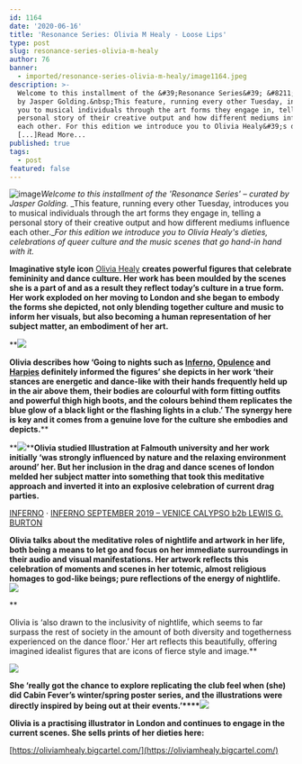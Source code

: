 ```yaml
---
id: 1164
date: '2020-06-16'
title: 'Resonance Series: Olivia M Healy - Loose Lips'
type: post
slug: resonance-series-olivia-m-healy
author: 76
banner:
  - imported/resonance-series-olivia-m-healy/image1164.jpeg
description: >-
  Welcome to this installment of the &#39;Resonance Series&#39; &#8211; curated
  by Jasper Golding.&nbsp;This feature, running every other Tuesday, introduces
  you to musical individuals through the art forms they engage in, telling a
  personal story of their creative output and how different mediums influence
  each other. For this edition we introduce you to Olivia Healy&#39;s dieties,
  [...]Read More...
published: true
tags:
  - post
featured: false
---
```

![image](../imported/resonance-series-olivia-m-healy/image1164.jpeg)_Welcome to this installment of the 'Resonance Series' – curated by Jasper Golding._ _This feature, running every other Tuesday, introduces you to musical individuals through the art forms they engage in, telling a personal story of their creative output and how different mediums influence each other.__For this edition we introduce you to Olivia Healy's dieties, celebrations of queer culture and the music scenes that go hand-in hand with it._ 

**Imaginative style icon** [Olivia Healy](https://oliviamhealy.com/) **creates powerful figures that celebrate femininity and dance culture. Her work has been moulded by the scenes she is a part of and as a result they reflect today’s culture in a true form. Her work exploded on her moving to London and she began to embody the forms she depicted, not only blending together culture and music to inform her visuals, but also becoming a human representation of her subject matter, an embodiment of her art.**

**![](https://lh6.googleusercontent.com/ZwCdXoq-hUD-epHNQIbJ4I6pxyKO-u91eNyaVULqptJuqo-Pu0cQJr2jQTc54veiV767hXz9XLnEufXB4ItwkepM20_7ALS1Ic1ti92gThJ2RTFh2Q-G75p0V3eR4szflpJzITUw)

**Olivia describes how ‘Going to nights such as [](http://www.inferno.london/?fbclid=IwAR3vbbRwKRwDA60FgwagzJJLAKeXU9-9gKIushWdIkkMXdky57dZ7ggVtxk)[Inferno](http://www.inferno.london/?fbclid=IwAR3vbbRwKRwDA60FgwagzJJLAKeXU9-9gKIushWdIkkMXdky57dZ7ggVtxk), [](https://www.residentadvisor.net/promoter.aspx?id=74862)[Opulence](https://www.residentadvisor.net/promoter.aspx?id=74862) and [](https://theface.com/culture/harpies-nightlife-strip-club-metropolis-east-london)[Harpies](https://theface.com/culture/harpies-nightlife-strip-club-metropolis-east-london) definitely informed the figures’ she depicts in her work ‘their stances are energetic and dance-like with their hands frequently held up in the air above them, their bodies are colourful with form fitting outfits and powerful thigh high boots, and the colours behind them replicates the blue glow of a black light or the flashing lights in a club.’ The synergy here is key and it comes from a genuine love for the culture she embodies and depicts.**** 

**![](https://lh5.googleusercontent.com/6oCzxN_sM2MK6EkMkuDwQ6Z8zpNDSc_fklFwrDqEhgFKGH07eZ6wTGUkVSBjenIMbxd_-xI1_9-Z9TvsJHIg9TIJPzHXbccpqqzqV9Zu9AkBRlWjJRK9u497Lg_M6-Xx5pOM4Rwi)****Olivia studied Illustration at Falmouth university and her work initially ‘was strongly influenced by nature and the relaxing environment around’ her. But her inclusion in the drag and dance scenes of london melded her subject matter into something that took this meditative approach and inverted it into an explosive celebration of current drag parties.** 

[INFERNO](https://soundcloud.com/inferno_london "INFERNO") · [INFERNO SEPTEMBER 2019 – VENICE CALYPSO b2b LEWIS G. BURTON](https://soundcloud.com/inferno_london/inferno-september-2019-venice-calypso-b2b-lewis-g-burton "INFERNO SEPTEMBER 2019 - VENICE CALYPSO b2b LEWIS G. BURTON")

**Olivia talks about the meditative roles of nightlife and artwork in her life, both being a means to let go and focus on her immediate surroundings in their audio and visual manifestations. Her artwork reflects this celebration of moments and scenes in her totemic, almost religious homages to god-like beings; pure reflections of the energy of nightlife.**  
**![](/wp-content/uploads/live/img/wysiwyg/5ee78a879b9d3.jpg)**

**

Olivia is ‘also drawn to the inclusivity of nightlife, which seems to far surpass the rest of society in the amount of both diversity and togetherness experienced on the dance floor.’ Her art reflects this beautifully, offering imagined idealist figures that are icons of fierce style and image.**

**![](https://lh6.googleusercontent.com/3VWGjf1dvqi9i-mVJbHQIWbMHrBK8ESdwPHhAZEupdDvOjBJrBr76bkC1pbRf-k8l8N49VdNq3JKQ8YCeITeHhRZb_hgRMnUGbLKcAF5CH-B2zrYiYhNcMPi2Qx5YpyZmJEyqDIQ)**

**She ‘really got the chance to explore replicating the club feel when (she) did Cabin Fever’s winter/spring poster series, and the illustrations were directly inspired by being out at their events.’****![](https://lh3.googleusercontent.com/6DI2QtohfpG3fHAmFF2tr7qVpxCUs89X9AexX0WexprNXgHGXUzB_8sNzkc2DQIAJ8ANul779wmRzNEdkSCC7k2__Twdwf1DOKxHpUoACVaFJRrY7E-CkB5RKUj0CgGy-8zJGuYV)**

**Olivia is a practising illustrator in London and continues to engage in the current scenes. She sells prints of her dieties here:**

[](https://oliviamhealy.bigcartel.com/)[https://oliviamhealy.bigcartel.com/](https://oliviamhealy.bigcartel.com/)